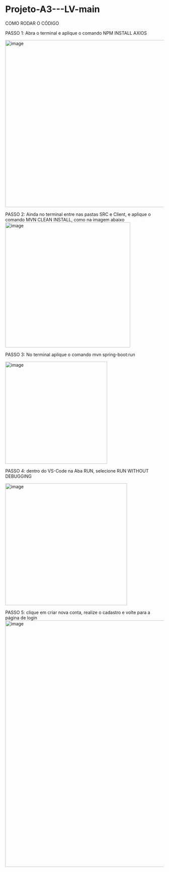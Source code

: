 # Projeto-A3---LV-main

COMO RODAR O CÓDIGO

PASSO 1: Abra o terminal e aplique o comando NPM INSTALL AXIOS

<img width="530" alt="image" src="https://github.com/DaviLopes-dS/Projeto-A3---LV-main/assets/90329931/404e60f8-42d3-4ac3-9cda-9d02ba1d7ac1">

PASSO 2: Ainda no terminal entre nas pastas SRC e Client, e aplique o comando MVN CLEAN INSTALL, como na imagem abaixo
<img width="397" alt="image" src="https://github.com/DaviLopes-dS/Projeto-A3---LV-main/assets/90329931/5744dd6f-037b-4253-aaff-1e43a2435bf6">


PASSO 3: No terminal aplique o comando mvn spring-boot:run

<img width="324" alt="image" src="https://github.com/DaviLopes-dS/Projeto-A3---LV-main/assets/90329931/5f8542a6-b45e-48fb-8561-82b489175faf">


PASSO 4: dentro do VS-Code na Aba RUN, selecione RUN WITHOUT DEBUGGING

<img width="387" alt="image" src="https://github.com/DaviLopes-dS/Projeto-A3---LV-main/assets/90329931/a99c0260-6b02-4a7c-b1f3-39b94aa87d0b">


PASSO 5: clique em criar nova conta, realize o cadastro e volte para a página de login
<img width="782" alt="image" src="https://github.com/DaviLopes-dS/Projeto-A3---LV-main/assets/90329931/e0ff66d9-111f-4add-bed1-01d27c059d47">

